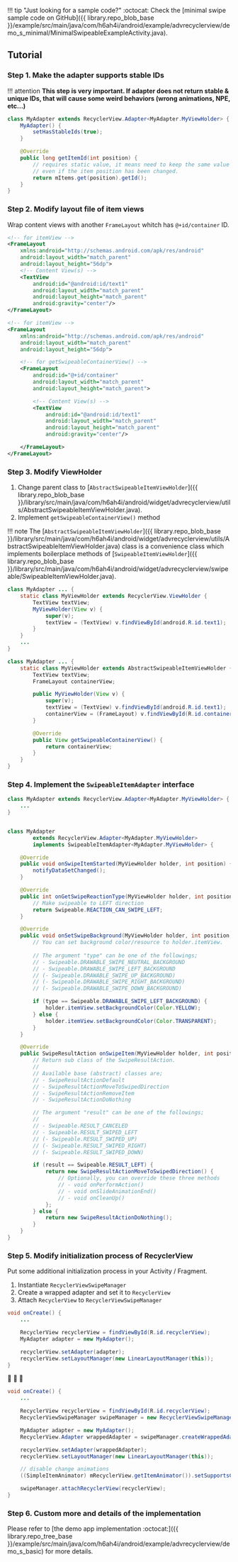 !!! tip "Just looking for a sample code?"
    :octocat: Check the [minimal swipe sample code on GitHub]({{ library.repo_blob_base }}/example/src/main/java/com/h6ah4i/android/example/advrecyclerview/demo_s_minimal/MinimalSwipeableExampleActivity.java).

## Tutorial

### Step 1. Make the adapter supports stable IDs

!!! attention
    **This step is very important. If adapter does not return stable & unique IDs, that will cause some weird behaviors (wrong animations, NPE, etc...)**

```java
class MyAdapter extends RecyclerView.Adapter<MyAdapter.MyViewHolder> {
    MyAdapter() {
        setHasStableIds(true);
    }

    @Override
    public long getItemId(int position) {
        // requires static value, it means need to keep the same value
        // even if the item position has been changed.
        return mItems.get(position).getId();
    }
}
```

### Step 2. Modify layout file of item views

Wrap content views with another `FrameLayout` whitch has `@+id/container` ID.

```xml
<!-- for itemView -->
<FrameLayout
    xmlns:android="http://schemas.android.com/apk/res/android"
    android:layout_width="match_parent"
    android:layout_height="56dp">
    <!-- Content View(s) -->
    <TextView
        android:id="@android:id/text1"
        android:layout_width="match_parent"
        android:layout_height="match_parent"
        android:gravity="center"/>
</FrameLayout>
```


```xml
<!-- for itemView -->
<FrameLayout
    xmlns:android="http://schemas.android.com/apk/res/android"
    android:layout_width="match_parent"
    android:layout_height="56dp">

    <!-- for getSwipeableContainerView() -->
    <FrameLayout
        android:id="@+id/container"
        android:layout_width="match_parent"
        android:layout_height="match_parent">

        <!-- Content View(s) -->
        <TextView
            android:id="@android:id/text1"
            android:layout_width="match_parent"
            android:layout_height="match_parent"
            android:gravity="center"/>

    </FrameLayout>
</FrameLayout>
```

### Step 3. Modify ViewHolder

1. Change parent class to [`AbstractSwipeableItemViewHolder`]({{ library.repo_blob_base }}/library/src/main/java/com/h6ah4i/android/widget/advrecyclerview/utils/AbstractSwipeableItemViewHolder.java).
2. Implement `getSwipeableContainerView()` method


!!! note
    The [`AbstractSwipeableItemViewHolder`]({{ library.repo_blob_base }}/library/src/main/java/com/h6ah4i/android/widget/advrecyclerview/utils/AbstractSwipeableItemViewHolder.java) class is a convenience class which implements boilerplace methods of [`SwipeableItemViewHolder`]({{ library.repo_blob_base }}/library/src/main/java/com/h6ah4i/android/widget/advrecyclerview/swipeable/SwipeableItemViewHolder.java).


```java
class MyAdapter ... {
    static class MyViewHolder extends RecyclerView.ViewHolder {
        TextView textView;
        MyViewHolder(View v) {
            super(v);
            textView = (TextView) v.findViewById(android.R.id.text1);
        }
    }
    ...
}
```


```java
class MyAdapter ... {
    static class MyViewHolder extends AbstractSwipeableItemViewHolder {
        TextView textView;
        FrameLayout containerView;

        public MyViewHolder(View v) {
            super(v);
            textView = (TextView) v.findViewById(android.R.id.text1);
            containerView = (FrameLayout) v.findViewById(R.id.container);
        }

        @Override
        public View getSwipeableContainerView() {
            return containerView;
        }
    }
}
```

### Step 4. Implement the `SwipeableItemAdapter` interface

```java
class MyAdapter extends RecyclerView.Adapter<MyAdapter.MyViewHolder> {
    ...
}
```



```java

class MyAdapter
        extends RecyclerView.Adapter<MyAdapter.MyViewHolder>
        implements SwipeableItemAdapter<MyAdapter.MyViewHolder> {

    @Override
    public void onSwipeItemStarted(MyViewHolder holder, int position) {
        notifyDataSetChanged();
    }

    @Override
    public int onGetSwipeReactionType(MyViewHolder holder, int position, int x, int y) {
        // Make swipeable to LEFT direction
        return Swipeable.REACTION_CAN_SWIPE_LEFT;
    }

    @Override
    public void onSetSwipeBackground(MyViewHolder holder, int position, int type) {
        // You can set background color/resource to holder.itemView.
        
        // The argument "type" can be one of the followings;
        // - Swipeable.DRAWABLE_SWIPE_NEUTRAL_BACKGROUND
        // - Swipeable.DRAWABLE_SWIPE_LEFT_BACKGROUND
        // (- Swipeable.DRAWABLE_SWIPE_UP_BACKGROUND)
        // (- Swipeable.DRAWABLE_SWIPE_RIGHT_BACKGROUND)
        // (- Swipeable.DRAWABLE_SWIPE_DOWN_BACKGROUND)

        if (type == Swipeable.DRAWABLE_SWIPE_LEFT_BACKGROUND) {
            holder.itemView.setBackgroundColor(Color.YELLOW);
        } else {
            holder.itemView.setBackgroundColor(Color.TRANSPARENT);
        }
    }

    @Override
    public SwipeResultAction onSwipeItem(MyViewHolder holder, int position, int result) {
        // Return sub class of the SwipeResultAction.
        //
        // Available base (abstract) classes are;
        // - SwipeResultActionDefault
        // - SwipeResultActionMoveToSwipedDirection
        // - SwipeResultActionRemoveItem
        // - SwipeResultActionDoNothing

        // The argument "result" can be one of the followings;
        // 
        // - Swipeable.RESULT_CANCELED
        // - Swipeable.RESULT_SWIPED_LEFT
        // (- Swipeable.RESULT_SWIPED_UP)
        // (- Swipeable.RESULT_SWIPED_RIGHT)
        // (- Swipeable.RESULT_SWIPED_DOWN)

        if (result == Swipeable.RESULT_LEFT) {
            return new SwipeResultActionMoveToSwipedDirection() {
                // Optionally, you can override these three methods
                // - void onPerformAction()
                // - void onSlideAnimationEnd()
                // - void onCleanUp()
            };
        } else {
            return new SwipeResultActionDoNothing();
        }
    }
}
```

### Step 5. Modify initialization process of RecyclerView


Put some additional initialization process in your Activity / Fragment.

1. Instantiate `RecyclerViewSwipeManager`
2. Create a wrapped adapter and set it to `RecyclerView`
3. Attach `RecyclerView` to `RecyclerViewSwipeManager`


```java
void onCreate() {
    ...

    RecyclerView recyclerView = findViewById(R.id.recyclerView);
    MyAdapter adapter = new MyAdapter();

    recyclerView.setAdapter(adapter);
    recyclerView.setLayoutManager(new LinearLayoutManager(this));
}
```

:arrow_down_small: :arrow_down_small: :arrow_down_small:

```java
void onCreate() {
    ...

    RecyclerView recyclerView = findViewById(R.id.recyclerView);
    RecyclerViewSwipeManager swipeManager = new RecyclerViewSwipeManager();

    MyAdapter adapter = new MyAdapter();
    RecyclerView.Adapter wrappedAdapter = swipeManager.createWrappedAdapter(adapter);

    recyclerView.setAdapter(wrappedAdapter);
    recyclerView.setLayoutManager(new LinearLayoutManager(this));

    // disable change animations
    ((SimpleItemAnimator) mRecyclerView.getItemAnimator()).setSupportsChangeAnimations(false);

    swipeManager.attachRecyclerView(recyclerView);
}
```

### Step 6. Custom more and details of the implementation

Please refer to [the demo app implementation :octocat:]({{ library.repo_tree_base }}/example/src/main/java/com/h6ah4i/android/example/advrecyclerview/demo_s_basic) for more details.
